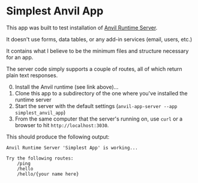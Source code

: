 # Simplest Anvil App

This app was built to test installation of [Anvil Runtime Server](https://github.com/anvil-works/anvil-runtime).

It doesn't use forms, data tables, or any add-in services (email, users, etc.)

It contains what I believe to be the minimum files and structure necessary for an app.  

The server code simply supports a couple of routes, all of which return plain text responses.

0.  Install the Anvil runtime (see link above)...
1.  Clone this app to a subdirectory of the one where you've installed the runtime server
2.  Start the server with the default settings (`anvil-app-server --app simplest_anvil_app`)
3.  From the same computer that the server's running on, use `curl` or a browser to hit `http://localhost:3030`.

This should produce the following output:

```
Anvil Runtime Server 'Simplest App' is working...

Try the following routes:
    /ping
    /hello
    /hello/{your name here}
```
